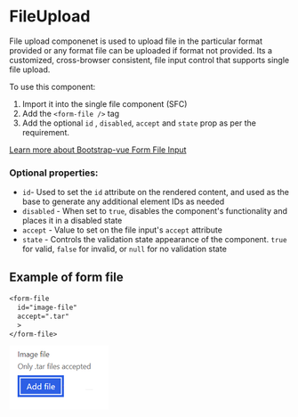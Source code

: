 # FileUpload

File upload componenet is used to upload file in the particular format provided or any format file can be uploaded if format not provided.
Its a customized, cross-browser consistent, file input control that supports single file upload.

To use this component:
1. Import it into the single file component (SFC)
2. Add the `<form-file />` tag
3. Add the optional `id` , `disabled`, `accept` and `state` prop as per the requirement.

[Learn more about Bootstrap-vue Form File Input](https://bootstrap-vue.org/docs/components/form-file)

### Optional properties:

- `id`- Used to set the `id` attribute on the rendered content, and used as the base to generate any additional element IDs as needed
- `disabled` - When set to `true`, disables the component's functionality and places it in a disabled state
- `accept` - Value to set on the file input's `accept` attribute
- `state` - Controls the validation state appearance of the component. `true` for valid, `false` for invalid, or `null` for no validation state

## Example of form file

```vue
<form-file
  id="image-file"
  accept=".tar"
  >
</form-file>
```

![Formfile example in firmware](./formfile.png)
